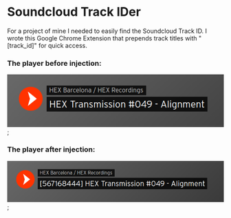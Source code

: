 # Soundcloud Track IDer

For a project of mine I needed to easily find the Soundcloud Track ID. I wrote this Google Chrome Extension that prepends track titles with "[track_id]" for quick access.

### The player before injection:
![Soundcloud player before injection](before_injection.png);

### The player after injection:
![Soundcloud player after injection](after_injection.png);